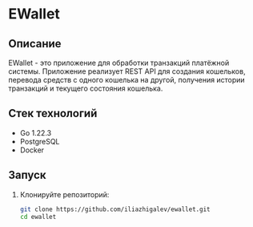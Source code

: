 # EWallet

## Описание

EWallet - это приложение для обработки транзакций платёжной системы. Приложение реализует REST API для создания кошельков, перевода средств c одного кошелька на другой, получения истории транзакций и текущего состояния кошелька.

## Стек технологий

- Go 1.22.3
- PostgreSQL
- Docker

## Запуск

1. Клонируйте репозиторий:
   ```sh
   git clone https://github.com/iliazhigalev/ewallet.git
   cd ewallet
